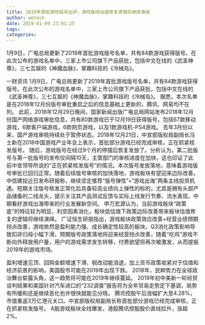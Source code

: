 ```yaml
---
title: 2019年首批游戏版号出炉，游戏板块估值修复逻辑将继续演绎
author: wetech
date: 2019-01-09 23:01:25
tags: 
categories: 
---
```

1月9日，广电总局更新了2019年首批游戏版号名单，共有84款游戏获得版号。在此次公布的游戏名单中，三家上市公司旗下产品获批，包括中文在线的《武圣神尊》，三七互娱的《神魔血脉》，掌趣科技的《冷械岛》。
<!-- more -->
一财资讯
1月9日，广电总局更新了2019年首批游戏版号名单，共有84款游戏获得版号。在此次公布的游戏名单中，三家上市公司旗下产品获批，包括中文在线的《武圣神尊》，三七互娱的《神魔血脉》，掌趣科技的《冷械岛》。
据悉，本次名单是在2018年12月份版号审批重启之后的信息基础上更新的，腾讯、网易均不在列。
此前，2018年12月29日晚间，国家新闻出版广电总局网站发布2018年12月份国产网络游戏审批信息，共有80款游戏已于12月19日获得版号，包括67款移动游戏，6款客户端游戏，6款网页游戏，以及1款游戏机-PS4游戏。
去年3月份以来，国产游戏审核持续处于暂停状态。2018年12月21日，中宣部版权局副局长冯士新在2018中国游戏产业年会上表示，首批部分游戏已经完成审核，正在抓紧核发版号。
随后，游戏版号在经过9个月的停摆后恢复发放了。分析认为，第二批版号与第一批版号的发布仅间隔10天，主管部门的审核进度在加快，这也印证了此前中宣领导所说的“正在抓紧核发版号”的情况。本次版号发放落地，意味着游戏版号审批已回归正常。随着后续版号审核的加快落地，游戏板块有望迎来边际改善。
中信建投近日发布研报称，继续坚定推荐“版号弹性”+“游戏出海”两条主线投资机遇。短期关注版号核发正常化后具备较高业绩向上弹性的标的，尤其是拥有头部产品储备的二线龙头，提示关注其产品测试反馈与实际上线发行节奏、流水表现。中期看好游戏出海带来的行业发展新空间。
申万宏源认为，当前游戏板块“政策底”的特征较为明显，利空因素消化，板块低估值下政策边际改善带来板块估值修复的逻辑将继续演绎。
广证恒生研报指出，游戏板块政策效应改善+经营业绩预期拐点改善，游戏依然是盈利能力强、成长确定性较高的板块，Q3消化政策影响导致扣非归母小幅下滑，预期版号政策落地将迎来经营拐点改善，随着“吃鸡”游戏不断向外释放用户量，用户的游戏需求发生转移，付费欲望将再次被激发，从而提振2019年的游戏市场。
 
 
盈利增速见顶、回购金额增速下滑、税改动能消退，加上货币政策收紧对于估值和经济前景的影响，美国股市可能在2019年出现下跌。
2018年，民粹势力在全球政治舞台崭露头角，这一趋势将可能在2019年继续蔓延。
2019年初中美新一轮经贸谈判结果和美国针对汽车进口的“232调查”报告将为全年贸易走势定下基调，局势有所缓和还是继续恶化也许很快就能见分晓。
腾讯控股午后涨幅扩大至4.28%，市值重返3万亿港元关口。中宣部版权局副局长称首批部分游戏已经完成审核，正在抓紧核发版号。
A股游戏板块全线爆发，港股腾讯控股股价直线拉升，涨超2%。
